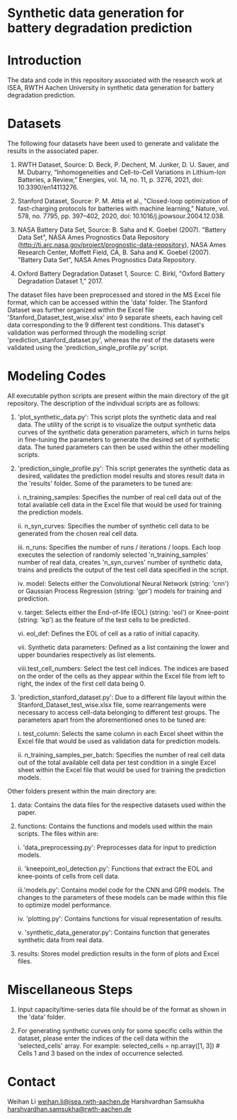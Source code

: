 # Synthetic data generation for battery degradation prediction

# Introduction
The data and code in this repository associated with the research work at ISEA, RWTH Aachen University in synthetic data generation for battery degradation prediction.

# Datasets
The following four datasets have been used to generate and validate the results in the associated paper.

1. RWTH Dataset, Source: D. Beck, P. Dechent, M. Junker, D. U. Sauer, and M. Dubarry, “Inhomogeneities and Cell-to-Cell Variations in Lithium-Ion Batteries, a Review,” Energies, vol. 14, no. 11, p. 3276, 2021, doi: 10.3390/en14113276.

2. Stanford Dataset, Source: P. M. Attia et al., "Closed-loop optimization of fast-charging protocols for batteries with machine learning," Nature, vol. 578, no. 7795, pp. 397–402, 2020, doi: 10.1016/j.jpowsour.2004.12.038.

3. NASA Battery Data Set, Source: B. Saha and K. Goebel (2007). "Battery Data Set", NASA Ames Prognostics Data Repository (http://ti.arc.nasa.gov/project/prognostic-data-repository), NASA Ames Research Center, Moffett Field, CA, B. Saha and K. Goebel (2007). "Battery Data Set", NASA Ames Prognostics Data Repository.

4. Oxford Battery Degradation Dataset 1, Source: C. Birkl, "Oxford Battery Degradation Dataset 1," 2017.
	
The dataset files have been preprocessed and stored in the MS Excel file format, which can be accessed within the 'data' folder. The Stanford Dataset was further organized within the Excel file 'Stanford_Dataset_test_wise.xlsx' into 9 separate sheets, each having cell data corresponding to the 9 different test conditions. This dataset's validation was performed through the modelling script 'prediction_stanford_dataset.py', whereas the rest of the datasets were validated using the 'prediction_single_profile.py' script.

# Modeling Codes
All executable python scripts are present within the main directory of the git repository. The description of the individual scripts are as follows:

1. 'plot_synthetic_data.py': This script plots the synthetic data and real data. The utility of the script is to visualize the output synthetic data curves of the synthetic data generation parameters, which in turns helps in fine-tuning the parameters to generate the desired set of synthetic data. The tuned parameters can then be used within the other modelling scripts.

2. 'prediction_single_profile.py': This script generates the synthetic data as desired, validates the prediction model results and stores result data in the 'results' folder. Some of the parameters to be tuned are:

	i.   n_training_samples: Specifies the number of real cell data out of the total available cell data in the Excel file that would be used for training the prediction models.

	ii.  n_syn_curves: Specifies the number of synthetic cell data to be generated from the chosen real cell data.

	iii. n_runs: Specifies the number of runs / iterations / loops. Each loop executes the selection of randomly selected 'n_training_samples' number of real data, creates 'n_syn_curves' number of synthetic data, trains and predicts the output of the test cell data specified in the script.
		
	iv.  model: Selects either the Convolutional Neural Network (string: 'cnn') or Gaussian Process Regression (string: 'gpr') models for training and prediction.

	v.   target: Selects either the End-of-life (EOL) (string: 'eol') or Knee-point (string: 'kp') as the feature of the test cells to be predicted.

	vi.  eol_def: Defines the EOL of cell as a ratio of initial capacity.

	vii. Synthetic data parameters: Defined as a list containing the lower and upper boundaries respectively as list elements.

	viii.test_cell_numbers: Select the test cell indices. The indices are based on the order of the cells as they appear within the Excel file from left to right, the index of the first cell data being 0.

3. 'prediction_stanford_dataset.py': Due to a different file layout within the Stanford_Dataset_test_wise.xlsx file, some rearrangements were necessary to access cell-data belonging to different test groups. The parameters apart from the aforementioned ones to be tuned are:
		
	i.   test_column: Selects the same column in each Excel sheet within the Excel file that would be used as validation data for prediction models.

	ii.  n_training_samples_per_batch: Specifies the number of real cell data out of the total available cell data per test condition in a single Excel sheet within the Excel file that would be used for training the prediction models.

Other folders present within the main directory are:

1. data: Contains the data files for the respective datasets used within the paper.

2. functions: Contains the functions and models used within the main scripts. The files within are:

	i.  'data_preprocessing.py': Preprocesses data for input to prediction models.
		
	ii. 'kneepoint_eol_detection.py': Functions that extract the EOL and knee-points of cells from cell data.

	iii.'models.py': Contains model code for the CNN and GPR models. The changes to the parameters of these models can be made within this file to optimize model performance.

	iv. 'plotting.py': Contains functions for visual representation of results.

	v.  'synthetic_data_generator.py': Contains function that generates synthetic data from real data.

3. results: Stores model prediction results in the form of plots and Excel files.
	

# Miscellaneous Steps

1. Input capacity/time-series data file should be of the format as shown in the 'data' folder.

2. For generating synthetic curves only for some specific cells within the dataset, please enter the indices of the cell data within the 'selected_cells' array. For example:
   selected_cells = np.array([1, 3]) # Cells 1 and 3 based on the index of occurrence selected.

# Contact
Weihan Li weihan.li@isea.rwth-aachen.de
Harshvardhan Samsukha harshvardhan.samsukha@rwth-aachen.de 
